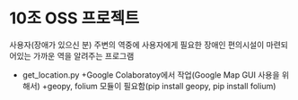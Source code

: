# 10조 OSS 프로젝트
사용자(장애가 있으신 분) 주변의 역중에 사용자에게 필요한 장애인 편의시설이 마련되어있는 가까운 역을 알려주는 프로그램

+ get_location.py
	+Google Colaboratoy에서 작업(Google Map GUI 사용을 위해서)
	+geopy, folium 모듈이 필요함(pip install geopy, pip install folium)
